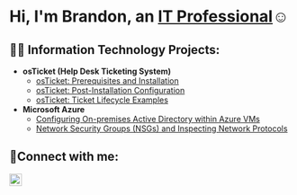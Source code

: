 <h1>Hi, I'm Brandon, an <a href="https://linkedin.com/in/brandon-rhodes-4a412721/">IT Professional</a>☺</h1>

<h2>👨‍💻 Information Technology Projects:</h2>

- <b>osTicket (Help Desk Ticketing System)</b>
  - [osTicket: Prerequisites and Installation](https://github.com/brhodes84/osticket-prereqs)
  - [osTicket: Post-Installation Configuration](https://github.com/brhodes84/post-install-config)
  - [osTicket: Ticket Lifecycle Examples](https://github.com/brhodes84/ticket-lifecycle)
- <b>Microsoft Azure</b>
  - [Configuring On-premises Active Directory within Azure VMs](https://github.com/brhodes84/configure-ad)
  - [Network Security Groups (NSGs) and Inspecting Network Protocols](https://github.com/brhodes84/azure-network-protocols)

<h2>🤳Connect with me:</h2>


[<img align="left" alt="Brandon | LinkedIn" width="22px" src="https://cdn.jsdelivr.net/npm/simple-icons@v3/icons/linkedin.svg" />][linkedin]


[linkedin]: https://linkedin.com/in/brandon-rhodes-4a412721/
